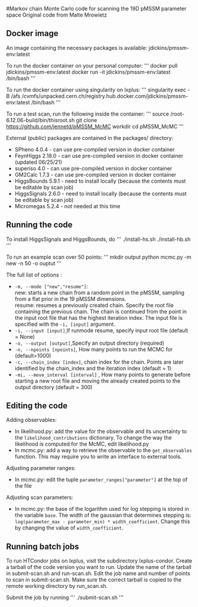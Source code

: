 #Markov chain Monte Carlo code for scanning the 19D pMSSM parameter space
Original code from Malte Mrowietz

## Docker image 
An image containing the necessary packages is available: jdickins/pmssm-env:latest

To run the docker container on your personal computer:
'''
docker pull jdickins/pmssm-env:latest
docker run -it jdickins/pmssm-env:latest /bin/bash
'''

To run the docker container using singularity on lxplus:
'''
singularity exec -B /afs /cvmfs/unpacked.cern.ch/registry.hub.docker.com/jdickins/pmssm-env:latest /bin/bash
'''

To run a test scan, run the following inside the container:
'''
source /root-6.12.06-build/bin/thisroot.sh
git clone https://github.com/jennetd/pMSSM_McMC workdir
cd pMSSM_McMC
'''

External (public) packages are contained in the packages/ directory:
 * SPheno 4.0.4 - can use pre-compiled version in docker container
 * FeynHiggs 2.18.0 - can use pre-compiled version in docker container (updated 06/25/21)
 * superiso 4.0 - can use pre-compiled version in docker container
 * GM2Calc 1.7.3 - can use pre-compiled version in docker container
 * HiggsBounds 5.9.1 - need to install locally (because the contents must be editable by scan job)
 * HiggsSignals 2.6.0 - need to install locally (because the contents must be editable by scan job)
 * Micromegas 5.2.4 - not needed at this time

## Running the code

To install HiggsSignals and HiggsBounds, do
'''
./install-hs.sh
./install-hb.sh
'''

To run an example scan over 50 points:
'''
mkdir output
python mcmc.py -m new -n 50 -o ouptut
'''

The full list of options :
* `-m, --mode ["new","resume"]`:  
   new: starts a new chain from a random point in the pMSSM, sampling from a flat prior in the 19 pMSSM dimensions.  
    resume: resumes a previously created chain. Specify the root file containing the previous chain. The chain is continued from the point in the input root file that has the highest iteration index. The input file is specified with the `-i, [input]` argument.
* `-i, --input [input]`,If runmode resume, specify input root file (default = None)
* `-o, --output [output]`,Specify an output directory (required)
* `-n, --npoints [npoints]`, How many points to run the MCMC for (default=1000)
* `-c, --chain_index [index]`, chain index for the chain. Points are later identified by the chain_index and the iteration index (default = 1)
* `-mi, --move_interval [interval]` , How many points to generate before starting a new root file and moving the already created points to the output directory (default = 300)

## Editing the code

Adding observables:
 * In likelihood.py: add the value for the observable and its uncertainty to the `likelihood_contributions` dictionary. To change the way the likelihood is computed for the McMC, edit likelihood.py
 * In mcmc.py: add a way to retrieve the observable to the `get_observables` function. This may require you to write an interface to external tools.  

Adjusting parameter ranges:
 * In mcmc.py: edit the tuple `parameter_ranges["parameter"]` at the top of the file

Adjusting scan parameters:
 * In mcmc.py: the base of the logarithm used for log stepping is stored in the variable `base`. The width of the gaussian that determines stepping is: `log(parameter_max - parameter_min) * width_coefficient`. Change this by changing the value of `width_coefficient`. 

## Running batch jobs

To run HTCondor jobs on lxplus, visit the subdirectory lxplus-condor. Create a tarball of the code version you want to run. Update the name of the tarball in submit-scan.sh and run-scan.sh. Edit the job name and number of points to scan in submit-scan.sh.  Make sure the correct tarball is copied to the remote working directory by run_scan.sh.

Submit the job by running
'''
./submit-scan.sh
'''